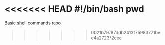 <<<<<<< HEAD
#!/bin/bash
pwd 
=======
Basic shell commands repo
>>>>>>> 0021b79787ddb2413f75983771bee4a272372eec
